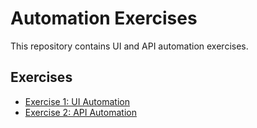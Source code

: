 # Automation Exercises

This repository contains UI and API automation exercises.

## Exercises

- [Exercise 1: UI Automation](./Exercise1_UI_Automation)
- [Exercise 2: API Automation](./Exercise2_API_Automation)


